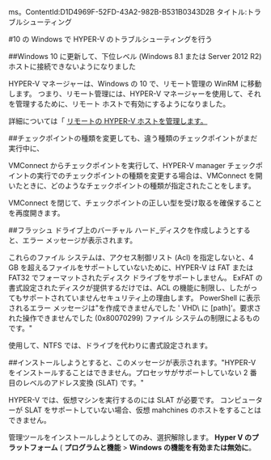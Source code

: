 ms。ContentId:D1D4969F-52FD-43A2-982B-B531B0343D2B
タイトル:トラブルシューティング

#10 の Windows で HYPER-V のトラブルシューティングを行う

##Windows 10 に更新して、下位レベル (Windows 8.1 または Server 2012 R2) ホストに接続できないようになりました

HYPER-V マネージャーは、Windows の 10 で、リモート管理の WinRM に移動します。
つまり、リモート管理には、HYPER-V マネージャーを使用して、それを管理するために、リモート ホストで有効にするようになりました。

詳細については「 [リモートの HYPER-V ホストを管理します。](remote_host_management.md)

##チェックポイントの種類を変更しても、違う種類のチェックポイントがまだ実行中に、

VMConnect からチェックポイントを実行して、HYPER-V manager チェックポイントの実行でのチェックポイントの種類を変更する場合は、VMConnect を開いたときに、どのようなチェックポイントの種類が指定されたことをします。

VMConnect を閉じて、チェックポイントの正しい型を受け取るを確保することを再度開きます。

##フラッシュ ドライブ上のバーチャル ハード_ディスクを作成しようとすると、エラー メッセージが表示されます。

これらのファイル システムは、アクセス制御リスト (Acl) を指定しないと、4 GB を超えるファイルをサポートしていないために、HYPER-V は FAT または FAT32 でフォーマットされたディスク ドライブをサポートしません。
ExFAT の書式設定されたディスクが提供するだけでは、ACL の機能に制限し、したがってもサポートされていませんセキュリティ上の理由します。
PowerShell に表示されるエラー メッセージは"を作成できませんでした ' VHD\ に \[path]'。要求された操作できませんでした (0x80070299) ファイル システムの制限によるものです。"

使用して、NTFS では、ドライブを代わりに書式設定されます。

##インストールしようとすると、このメッセージが表示されます。"HYPER-V をインストールすることはできません。プロセッサがサポートしていない 2 番目のレベルのアドレス変換 (SLAT) です。"

HYPER-V では、仮想マシンを実行するのには SLAT が必要です。
コンピューターが SLAT をサポートしていない場合、仮想 mahchines のホストをすることはできません。

管理ツールをインストールしようとしてのみ、選択解除します。 **Hyper V のプラットフォーム** ( **プログラムと機能** > **Windows の機能を有効または無効に**。


